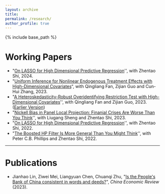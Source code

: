 ```yaml
---
layout: archive
title: 
permalink: /research/
author_profile: true 
---
```


{% include base_path %}

Working Papers
======

* "[On LASSO for High Dimensional Predictive Regression](https://arxiv.org/abs/2212.07052)'', with Zhentao Shi, 2024.  
* "[Uniform Inference for Nonlinear Endogenous Treatment Effects with High-Dimensional Covariates](http://arxiv.org/abs/2310.08063)“, with Qingliang Fan, Zijian Guo and Cun-Hui Zhang, 2023.
* "[A Heteroskedasticity-Robust Overidentifying Restriction Test with High-Dimensional Covariates](https://arxiv.org/abs/2205.00171)'', with Qingliang Fan and Zijian Guo, 2023. ([Earlier Version](https://papers.ssrn.com/sol3/papers.cfm?abstract_id=4097813))
* "[Nickell Bias in Panel Local Projection: Finanial Crises Are Worse Than You Think](https://arxiv.org/abs/2302.13455)'', with Liugang Sheng and Zhentao Shi, 2023. 
* "[On LASSO for High Dimensional Predictive Regression](https://arxiv.org/abs/2212.07052)'', with Zhentao Shi, 2022.  
* "[The Boosted HP Filter Is More General Than You Might Think](https://arxiv.org/abs/2209.09810)'', with Peter C.B. Phillips and Zhentao Shi, 2022. 

***



Publications
======
* Jianhao Lin, Ziwei Mei, Liangyuan Chen, Chuanqi Zhu, "[Is the People's Bank of China consistent in words and deeds?](https://www.sciencedirect.com/science/article/pii/S1043951X23000044)", *China Economic Review* (2023). 

